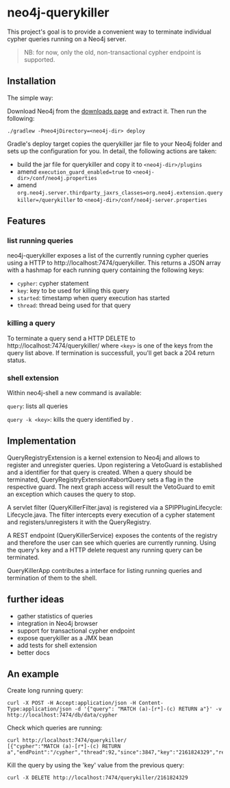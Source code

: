 neo4j-querykiller
=================

This project's goal is to provide a convenient way to terminate individual cypher queries running on a Neo4j server.

> NB: for now, only the old, non-transactional cypher endpoint is supported.

Installation
------------

The simple way:

Download Neo4j from the [downloads page](http://www.neo4j.org/download) and extract it. Then run the following:

    ./gradlew -Pneo4jDirectory=<neo4j-dir> deploy

Gradle's deploy target copies the querykiller jar file to your Neo4j folder and sets up the configuration for you. In detail, the following actions are taken:
* build the jar file for querykiller and copy it to `<neo4j-dir>/plugins`
* amend `execution_guard_enabled=true` to `<neo4j-dir>/conf/neo4j.properties`
* amend `org.neo4j.server.thirdparty_jaxrs_classes=org.neo4j.extension.querykiller=/querykiller` to `<neo4j-dir>/conf/neo4j-server.properties`

Features
--------

### list running queries

neo4j-querykiller exposes a list of the currently running cypher queries using a HTTP to http://localhost:7474/querykiller. This returns a JSON array with a hashmap for each running query containing the following keys:

* `cypher`: cypher statement
* `key`: key to be used for killing this query
* `started`: timestamp when query execution has started
* `thread`: thread being used for that query

### killing a query

To terminate a query send a HTTP DELETE to http://localhost:7474/querykiller/<key> where `<key>` is one of the keys from the query list above. If termination is successfull, you'll get back a 204 return status.

### shell extension

Within neo4j-shell a new command is available:

`query`: lists all queries

`query -k <key>`: kills the query identified by <key>.


Implementation
--------------

QueryRegistryExtension is a kernel extension to Neo4j and allows to register and unregister queries. Upon registering a VetoGuard is established and a identifier for that query is created. When a query should be terminated, QueryRegistryExtension#abortQuery sets a flag in the respective guard. The next graph access will result the VetoGuard to emit an exception which causes the query to stop.

A servlet filter (QueryKillerFilter.java) is registered via a SPIPPluginLifecycle: Lifecycle.java. The filter intercepts every execution of a cypher statement and registers/unregisters it with the QueryRegistry.

A REST endpoint (QueryKillerService) exposes the contents of the registry and therefore the user can see which queries are currently running. Using the query's key and a HTTP delete request any running query can be terminated.

QueryKillerApp contributes a interface for listing running queries and termination of them to the shell.

further ideas
-------------

* gather statistics of queries
* integration in Neo4j browser
* support for transactional cypher endpoint
* expose querykiller as a JMX bean
* add tests for shell extension
* better docs

An example
----------

Create long running query:

    curl -X POST -H Accept:application/json -H Content-Type:application/json -d '{"query": "MATCH (a)-[r*]-(c) RETURN a"}' -v  http://localhost:7474/db/data/cypher

Check which queries are running:

    curl http://localhost:7474/querykiller/
    [{"cypher":"MATCH (a)-[r*]-(c) RETURN a","endPoint":"/cypher","thread":92,"since":3847,"key":"2161824329","remoteUser":null,"remoteHost":"127.0.0.1"}]

Kill the query by using the 'key' value from the previous query:

    curl -X DELETE http://localhost:7474/querykiller/2161824329
